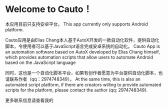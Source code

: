 # Welcome to Cauto！

本应用目前只支持安卓平台。
This app currently only supports Android platform.

Cauto应用是由Elias Chang本人基于AutoX开发的一款自动化软件，提供自动化脚本，令使用者可以基于JavaScript语言完成安卓系统的自动化。
Cauto App is an automation software based on AutoX developed by Elias Chang himself, which provides automation scripts that allow users to automate Android based on the JavaScript language

同时，这也是一个自动化脚本平台，如果有创作者愿意为平台提供自动化脚本，也请联系作者（qq：2974748349）。
At the same time, this is also an automated script platform, if there are creators willing to provide automated scripts for the platform, please contact the author (qq: 2974748349).

更多联系信息请查看我的